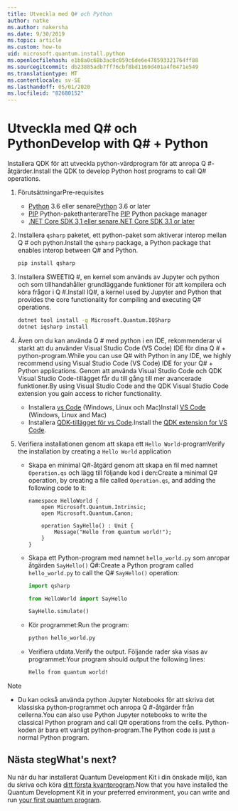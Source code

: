 ```yaml
---
title: Utveckla med Q# och Python
author: natke
ms.author: nakersha
ms.date: 9/30/2019
ms.topic: article
ms.custom: how-to
uid: microsoft.quantum.install.python
ms.openlocfilehash: e1b8a0c68b3ac0c059c6de6e478593321764ff88
ms.sourcegitcommit: db23885adb7ff76cbf8bd1160d401a4f0471e549
ms.translationtype: MT
ms.contentlocale: sv-SE
ms.lasthandoff: 05/01/2020
ms.locfileid: "82680152"
---
```

# <a name="develop-with-q--python"></a><span data-ttu-id="00d9b-102">Utveckla med Q# och Python</span><span class="sxs-lookup"><span data-stu-id="00d9b-102">Develop with Q# + Python</span></span>

<span data-ttu-id="00d9b-103">Installera QDK för att utveckla python-värdprogram för att anropa Q #-åtgärder.</span><span class="sxs-lookup"><span data-stu-id="00d9b-103">Install the QDK to develop Python host programs to call Q# operations.</span></span>

1. <span data-ttu-id="00d9b-104">Förutsättningar</span><span class="sxs-lookup"><span data-stu-id="00d9b-104">Pre-requisites</span></span>

    - <span data-ttu-id="00d9b-105">[Python](https://www.python.org/downloads/) 3.6 eller senare</span><span class="sxs-lookup"><span data-stu-id="00d9b-105">[Python](https://www.python.org/downloads/) 3.6 or later</span></span>
    - <span data-ttu-id="00d9b-106">[PIP](https://pip.pypa.io/en/stable/installing) Python-pakethanterare</span><span class="sxs-lookup"><span data-stu-id="00d9b-106">The [PIP](https://pip.pypa.io/en/stable/installing) Python package manager</span></span>
    - [<span data-ttu-id="00d9b-107">.NET Core SDK 3,1 eller senare</span><span class="sxs-lookup"><span data-stu-id="00d9b-107">.NET Core SDK 3.1 or later</span></span>](https://www.microsoft.com/net/download)


1. <span data-ttu-id="00d9b-108">Installera `qsharp` paketet, ett python-paket som aktiverar interop mellan Q # och python.</span><span class="sxs-lookup"><span data-stu-id="00d9b-108">Install the `qsharp` package, a Python package that enables interop between Q# and Python.</span></span>

    ```bash
    pip install qsharp
    ```

1. <span data-ttu-id="00d9b-109">Installera SWEETIQ #, en kernel som används av Jupyter och python och som tillhandahåller grundläggande funktioner för att kompilera och köra frågor i Q #.</span><span class="sxs-lookup"><span data-stu-id="00d9b-109">Install IQ#, a kernel used by Jupyter and Python that provides the core functionality for compiling and executing Q# operations.</span></span>

    ```bash
    dotnet tool install -g Microsoft.Quantum.IQSharp
    dotnet iqsharp install
    ```
  
1. <span data-ttu-id="00d9b-110">Även om du kan använda Q # med python i en IDE, rekommenderar vi starkt att du använder Visual Studio Code (VS Code) IDE för dina Q # + python-program.</span><span class="sxs-lookup"><span data-stu-id="00d9b-110">While you can use Q# with Python in any IDE, we highly recommend using Visual Studio Code (VS Code) IDE for your Q# + Python applications.</span></span> <span data-ttu-id="00d9b-111">Genom att använda Visual Studio Code och QDK Visual Studio Code-tillägget får du till gång till mer avancerade funktioner.</span><span class="sxs-lookup"><span data-stu-id="00d9b-111">By using Visual Studio Code and the QDK Visual Studio Code extension you gain access to richer functionality.</span></span>

    - <span data-ttu-id="00d9b-112">Installera [vs Code](https://code.visualstudio.com/download) (Windows, Linux och Mac)</span><span class="sxs-lookup"><span data-stu-id="00d9b-112">Install [VS Code](https://code.visualstudio.com/download) (Windows, Linux and Mac)</span></span>
    - <span data-ttu-id="00d9b-113">Installera [QDK-tillägget för vs Code](https://marketplace.visualstudio.com/items?itemName=quantum.quantum-devkit-vscode).</span><span class="sxs-lookup"><span data-stu-id="00d9b-113">Install the [QDK extension for VS Code](https://marketplace.visualstudio.com/items?itemName=quantum.quantum-devkit-vscode).</span></span>

1. <span data-ttu-id="00d9b-114">Verifiera installationen genom att skapa ett `Hello World`-program</span><span class="sxs-lookup"><span data-stu-id="00d9b-114">Verify the installation by creating a `Hello World` application</span></span>

    - <span data-ttu-id="00d9b-115">Skapa en minimal Q#-åtgärd genom att skapa en fil med namnet `Operation.qs` och lägg till följande kod i den:</span><span class="sxs-lookup"><span data-stu-id="00d9b-115">Create a minimal Q# operation, by creating a file called `Operation.qs`, and adding the following code to it:</span></span>

        ```qsharp
        namespace HelloWorld {
            open Microsoft.Quantum.Intrinsic;
            open Microsoft.Quantum.Canon;

            operation SayHello() : Unit {
                Message("Hello from quantum world!");
            }
        }
        ```

    - <span data-ttu-id="00d9b-116">Skapa ett Python-program med namnet `hello_world.py` som anropar åtgärden `SayHello()` Q#:</span><span class="sxs-lookup"><span data-stu-id="00d9b-116">Create a Python program called `hello_world.py` to call the Q# `SayHello()` operation:</span></span>

        ```python
        import qsharp

        from HelloWorld import SayHello

        SayHello.simulate()
        ```

    - <span data-ttu-id="00d9b-117">Kör programmet:</span><span class="sxs-lookup"><span data-stu-id="00d9b-117">Run the program:</span></span>

        ```bash
        python hello_world.py
        ```

    - <span data-ttu-id="00d9b-118">Verifiera utdata.</span><span class="sxs-lookup"><span data-stu-id="00d9b-118">Verify the output.</span></span> <span data-ttu-id="00d9b-119">Följande rader ska visas av programmet:</span><span class="sxs-lookup"><span data-stu-id="00d9b-119">Your program should output the following lines:</span></span>

        ```bash
        Hello from quantum world!
       ```


> [!NOTE]
> * <span data-ttu-id="00d9b-120">Du kan också använda python Jupyter Notebooks för att skriva det klassiska python-programmet och anropa Q #-åtgärder från cellerna.</span><span class="sxs-lookup"><span data-stu-id="00d9b-120">You can also use Python Jupyter notebooks to write the classical Python program and call Q# operations from the cells.</span></span> <span data-ttu-id="00d9b-121">Python-koden är bara ett vanligt python-program.</span><span class="sxs-lookup"><span data-stu-id="00d9b-121">The Python code is just a normal Python program.</span></span>

## <a name="whats-next"></a><span data-ttu-id="00d9b-122">Nästa steg</span><span class="sxs-lookup"><span data-stu-id="00d9b-122">What's next?</span></span>

<span data-ttu-id="00d9b-123">Nu när du har installerat Quantum Development Kit i din önskade miljö, kan du skriva och köra [ditt första kvantprogram](xref:microsoft.quantum.write-program).</span><span class="sxs-lookup"><span data-stu-id="00d9b-123">Now that you have installed the Quantum Development Kit in your preferred environment, you can write and run [your first quantum program](xref:microsoft.quantum.write-program).</span></span>
